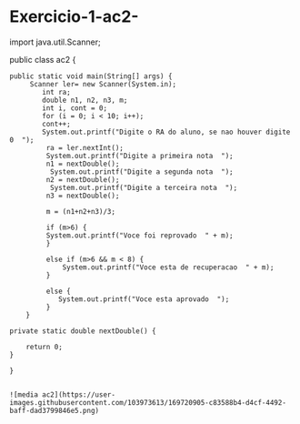 # Exercicio-1-ac2-
import java.util.Scanner;

public class ac2 {

    public static void main(String[] args) {
         Scanner ler= new Scanner(System.in);
            int ra;
            double n1, n2, n3, m;
            int i, cont = 0;
            for (i = 0; i < 10; i++);
            cont++;
            System.out.printf("Digite o RA do aluno, se nao houver digite 0  ");
             ra = ler.nextInt();
             System.out.printf("Digite a primeira nota  ");
             n1 = nextDouble();
              System.out.printf("Digite a segunda nota  ");
             n2 = nextDouble();
              System.out.printf("Digite a terceira nota  ");
             n3 = nextDouble();

             m = (n1+n2+n3)/3;

             if (m>6) {
             System.out.printf("Voce foi reprovado  " + m);
             }

             else if (m>6 && m < 8) {
                 System.out.printf("Voce esta de recuperacao  " + m);
             }

             else {
                System.out.printf("Voce esta aprovado  ");
             }
        }

    private static double nextDouble() {

        return 0;
    }

    }
    
    
    ![media ac2](https://user-images.githubusercontent.com/103973613/169720905-c83588b4-d4cf-4492-baff-dad3799846e5.png)


